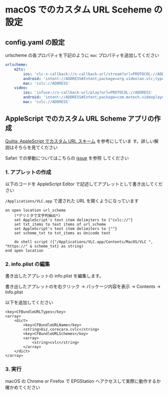 # macOS でのカスタム URL Sceheme の設定

## config.yaml の設定

urlscheme の各プロパティを下記のように `mac` プロパティを追加してください

```yaml
urlscheme:
    m2ts:
        ios: 'vlc-x-callback://x-callback-url/stream?url=PROTOCOL://ADDRESS"'
        android: 'intent://ADDRESS#Intent;package=org.videolan.vlc;type=video;scheme=PROTOCOL;end'
        mac: 'cvlc://ADDRESS'
    video:
        ios: 'infuse://x-callback-url/play?url=PROTOCOL://ADDRESS'
        android: 'intent://ADDRESS#Intent;package=com.mxtech.videoplayer.ad;type=video;scheme=PROTOCOL;end'
        mac: 'cvlc://ADDRESS'
```

## AppleScript でのカスタム URL Scheme アプリの作成

[Quiita: AppleScript でカスタム URL スキーム](http://qiita.com/CorecaraBiz/items/9a1fc60aada31858d582) を参考にしていま
す。詳しい解説はそちらを見てください

Safari での挙動についてはこちらの [issue](https://github.com/l3tnun/EPGStation/issues/324#issuecomment-633255822) を参照
してください

### 1. アプレットの作成

以下のコードを AppleScript Editor で記述してアプレットとして書き出してください

`/Applications/VLC.app` で渡された URL を開くようになっています

```
on open location url_scheme
	(*デリミタで文字列抽出*)
	set AppleScript's text item delimiters to {"cvlc://"}
	set txt_items to text items of url_scheme
	set AppleScript's text item delimiters to {""}
	set scheme_txt to txt_items as Unicode text

	do shell script ({"/Applications/VLC.app/Contents/MacOS/VLC ", "https://" & scheme_txt} as string)
end open location
```

### 2. info.plist の編集

書き出したアプレットの info.plist を編集します。

書き出したアプレットのを右クリック -> パッケージ内容を表示 -> Contents -> Info.plist

以下を追加してください

```
<key>CFBundleURLTypes</key>
<array>
    <dict>
        <key>CFBundleURLName</key>
        <string>biz.corecara.cvlc</string>
        <key>CFBundleURLSchemes</key>
        <array>
            <string>cvlc</string>
        </array>
    </dict>
</array>
```

### 3. 実行

macOS の Chrome or Firefox で EPGStation へアクセスして実際に動作するか確かめてください
